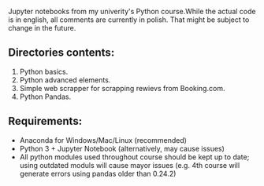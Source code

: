 Jupyter notebooks from my univerity's Python course.While the actual code is in english, all comments are currently in polish. That might be subject to change in the future.

## Directories contents:
1. Python basics.
2. Python advanced elements. 
3. Simple web scrapper for scrapping rewievs from Booking.com.
4. Python Pandas.

Requirements:
-------------
* Anaconda for Windows/Mac/Linux (recommended)
* Python 3 + Jupyter Notebook (alternatively, may cause issues)
* All python modules used throughout course should be kept up to date; using outdated moduls will cause mayor issues (e.g. 4th course will generate errors using pandas older than 0.24.2)